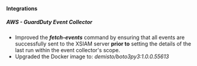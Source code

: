 
#### Integrations
##### AWS - GuardDuty Event Collector
- Improved the ***fetch-events*** command by ensuring that all events are successfully sent to the XSIAM server **prior to** setting the details of the last run within the event collector's scope.
- Upgraded the Docker image to: *demisto/boto3py3:1.0.0.55613*
